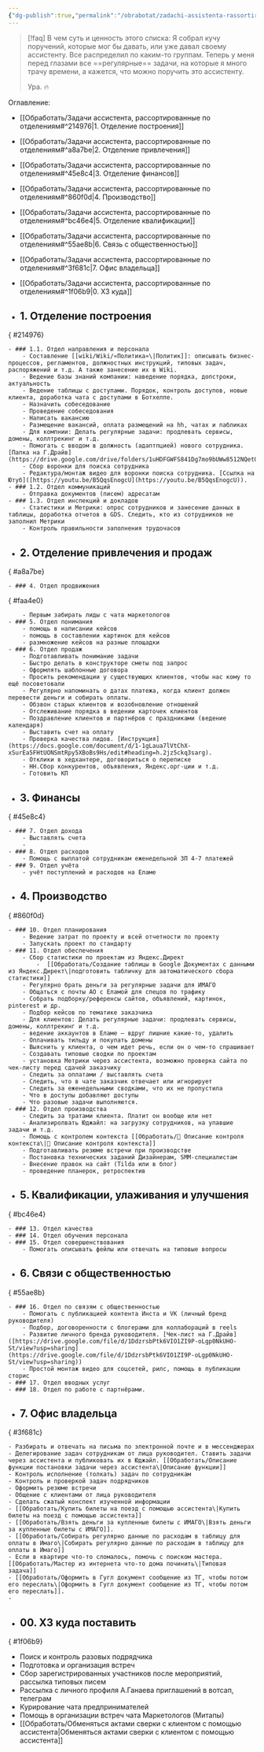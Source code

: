 ```yaml
---
{"dg-publish":true,"permalink":"/obrabotat/zadachi-assistenta-rassortirovannye-po-otdeleniyam/"}
---
```



> [!faq] В чем суть и ценность этого списка:
> Я собрал кучу поручений, которые мог бы давать, или уже давал своему ассистенту. Все распределил по каким-то группам. Теперь у меня перед глазами все ==регулярные== задачи, на которые я много трачу времени, а кажется, что можно поручить это ассистенту.
> 
> Ура. 🔥

Оглавление: 
- [[Обработать/Задачи ассистента, рассортированные по отделениям#^214976\|1. Отделение построения]]
- [[Обработать/Задачи ассистента, рассортированные по отделениям#^a8a7be\|2. Отделение привлечения]]
- [[Обработать/Задачи ассистента, рассортированные по отделениям#^45e8c4\|3. Отделение финансов]]
- [[Обработать/Задачи ассистента, рассортированные по отделениям#^860f0d\|4. Производство]]
- [[Обработать/Задачи ассистента, рассортированные по отделениям#^bc46e4\|5. Отделение квалификации]]
- [[Обработать/Задачи ассистента, рассортированные по отделениям#^55ae8b\|6. Связь с общественностью]]
- [[Обработать/Задачи ассистента, рассортированные по отделениям#^3f681c\|7. Офис владельца]]
- [[Обработать/Задачи ассистента, рассортированные по отделениям#^1f06b9\|0. ХЗ куда]]


- ## 1. Отделение построения
{ #214976}

	- ### 1.1. Отдел направления и персонала
		- Составление [[wiki/Wiki/«Политика»\|Политик]]: описывать бизнес-процессов, регламентов, должностных инструкций, типовых задач, распоряжений и т.д. А также занесение их в Wiki.	
		- Ведение базы знаний компании: наведение порядка, допстроки, актуальность
		- Ведение таблицы с доступами. Порядок, контроль доступов, новые клиента, доработка чата с доступами в Ботхелпе.
		- Назначить собеседование	
		- Проведение собеседования
		- Написать вакансию
		- Размещение вакансий, оплата размещений на hh, чатах и пабликах
		- Для компнии: Делать регулярные задачи: продлевать сервисы, домены, коллтрекинг и т.д.
		- Помогать с вводом в должность (адаптпцией) нового сотрудника. [Папка на Г.Драйв](https://drive.google.com/drive/folders/1uHDFGWFS841Dg7mo9bUWw8512NQetOFl)
		- Сбор воронки для поиска сотрудника
		- Редактура/монтаж видео для воронки поиска сотрудника. [Ссылка на Ютуб]([https://youtu.be/B5QqsEnogcU](https://youtu.be/B5QqsEnogcU)).
	- ### 1.2. Отдел коммуникаций
		- Отправка документов (писем) адресатам
	- ### 1.3. Отдел инспекций и докладов 
		- Статистики и Метрики: опрос сотрудников и занесение данных в таблицы, доработка отчетов в GDS. Следить, кто из сотрудников не заполнил Метрики
		- Контроль правильности заполнения трудочасов
- ##  2. Отделение привлечения и продаж
{ #a8a7be}

	- ### 4. Отдел продвижения
{ #faa4e0}

		- Первым забирать лиды с чата маркетологов	
	- ### 5. Отдел понимания
		- помощь в написании кейсов
		- помощь в составлении картинок для кейсов
		- размножение кейсов на разные площадки
	- ### 6. Отдел продаж
		- Подготавливать понимание задачи	
		- Быстро делать в конструкторе сметы под запрос	
		- Оформлять шаблонные договора	
		- Просить рекомендации у существующих клиентов, чтобы нас кому то ещё посоветовали	
		- Регулярно напоминать о датах платежа, когда клиент должен перевести деньги и собирать оплаты.
		- Обзвон старых клиентов и возобновление отношений	
		- Отслеживание порядка в ведении карточек клиентов	
		- Поздравление клиентов и партнёров с праздниками (ведение календаря)	
		- Выставить счет на оплату
		- Проверка качества лидов. [Инструкция](https://docs.google.com/document/d/1-1gLaua7lVtChX-xSurEa5FHtUONSmtRpy5XBoBs9Hs/edit#heading=h.2jz5ckq3sarg).
		- Отклики в хедхантере, договориться о переписке
		- HH.Сбор конкурентов, объявления, Яндекс.орг-ции и т.д.
		- Готовить КП
- ## 3. Финансы
{ #45e8c4}

	- ### 7. Отдел дохода
		- Выставлять счета
		- 
	- ### 8. Отдел расходов
		- Помощь с выплатой сотрудникам еженедельной ЗП 4-7 платежей	
	- ### 9. Отдел учёта
		- учёт поступлений и расходов на Еламе

- ## 4. Производство
{ #860f0d}

	- ### 10. Отдел планирования
		- Ведение затрат по проекту и всей отчетности по проекту
		- Запускать проект по стандарту
	- ### 11. Отдел обеспечения
		- Сбор статистики по проектам из Яндекс.Директ
			-  [[Обработать/Создание таблицы в Google Документах с данными из Яндекс.Директ\|подготовить табличку для автоматического сбора статистики]]
		- Регулярно брать деньги за регулярные задачи для ИМАГО
		- Общаться с почты АО с Еламой для спецов по трафику
		- Собрать подборку/референсы сайтов, объявлений, картинок, pinterest и др.	
		- Подбор кейсов по тематике заказчика	
		- Для клиентов: Делать регулярные задачи: продлевать сервисы, домены, коллтрекинг и т.д.
		- ведение аккаунтов в Еламе — вдруг лишние какие-то, удалить
		- Оплачивать тильду и покупать домены 
		- Выяснить у клиента, о чем идет речь, если он о чем-то спрашивает
		- Создавать типовые сводки по проектам
		- установка Метрики через ассистента, возможно проверка сайта по чек-листу перед сдачей заказчику
		- Следить за оплатами / выставлять счета
		- Следить, что в чате заказчик отвечает или игнорирует
		- Следить за еженедельными сводками, что их не пропустила
		- Что в доступы добавляют доступы
		- Что разовые задачи выполняются.
	- ### 12. Отдел производства
		- Следить за тратами клиента. Платит он вообще или нет
		- Анализиролвать Юджайл: на загрузку сотрудников, на упавшие задачи и т.д.
		- Помощь с контролем контекста [[Обработать/💛 Описание контроля контекста\|💛 Описание контроля контекста]]
		- Подготавливать резюме встречи	при производстве
		- Постановка технических заданий Дизайнерам, SMM-специалистам
		- Внесение правок на сайт (Tilda или в блог)
		- проведение планерок, ретроспектив

- ## 5. Квалификации, улаживания и улучшения
{ #bc46e4}

	- ### 13. Отдел качества
	- ### 14. Отдел обучения персонала
	- ### 15. Отдел совершенствования
		- Помогать описывать фейлы или отвечать на типовые вопросы

- ## 6. Связи с общественностью
{ #55ae8b}

	- ### 16. Отдел по связям с общественностью
		- Помогать с публикацией контента Инста и VK (личный бренд руководителя)
		- Подбор, договоренности с блогерами для коллабораций в reels	
		- Развитие личного бренда руководителя. [Чек-лист на Г.Драйв]([https://drive.google.com/file/d/1DdzrsbPtk6VIO1ZI9P-oLgp0NkUHO-St/view?usp=sharing](https://drive.google.com/file/d/1DdzrsbPtk6VIO1ZI9P-oLgp0NkUHO-St/view?usp=sharing))
		- Простой монтаж видео для соцсетей, рилс, помощь в публикации сторис
	- ### 17. Отдел вводных услуг
	- ### 18. Отдел по работе с партнёрами.

- ## 7. Офис владельца
{ #3f681c}

	- Разбирать и отвечать на письма по электронной почте и в мессенджерах	
	- Делегирование задач сотрудникам от лица руководител. Ставить задачи через ассистента и публиковать их в Юджайл. [[Обработать/Описание функции постановки задачи через ассистента\|Описание функции]]
	- Контроль исполнение (толкать) задач по сотрудникам
	- Контроль и проверкой задач подрядчиков	
	- Оформить резюме встречи
	- Общение с клиентами от лица руководителя
	- Сделать сжатый конспект изученной информации	
	- [[Обработать/Купить билеты на поезд с помощью ассистента\|Купить билеты на поезд с помощью ассистента]]
	- [[Обработать/Взять деньги за купленные билеты с ИМАГО\|Взять деньги за купленные билеты с ИМАГО]]. 
	- [[Обработать/Собирать регулярно данные по расходам в таблицу для оплаты в Имаго\|Собирать регулярно данные по расходам в таблицу для оплаты в Имаго]]
	- Если в квартире что-то сломалось, помочь с поиском мастера. [[Обработать/Мастер из интернета что-то дома починить\|Типовая задача]]
	- [[Обработать/Оформить в Гугл документ сообщение из ТГ, чтобы потом его переслать\|Оформить в Гугл документ сообщение из ТГ, чтобы потом его переслать]]. 
	- 

- ## 00. ХЗ куда поставить
{ #1f06b9}

- Поиск и контроль разовых подрядчика
- Подготовка и организация встреч	
- Сбор зарегистрированных участников после мероприятий, рассылка типовых писем	
- Рассылка с личного профиля А.Ганаева приглашений в вотсап, телеграм
- Курирование чата предпринимателей
- Помощь в организации встреч чата Маркетологов (Митапы)
- [[Обработать/Обменяться актами сверки с клиентом с помощью ассистента\|Обменяться актами сверки с клиентом с помощью ассистента]]



